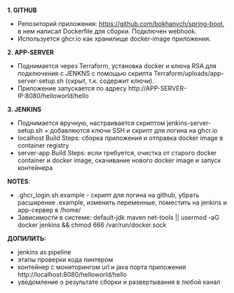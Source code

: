 **1. GITHUB**
- Репозиторий приложения: https://github.com/bokhanych/spring-boot, в нем написал Dockerfile для сборки. Подключен webhook.
- Используется ghcr.io как хранилище docker-image приложения.

**2. APP-SERVER**
- Поднимается через Terraform, установка docker и ключа RSA для подключения с JENKNS с помощью скрипта Terraform/uploads/app-server-setup.sh (скрыт, т.к. содержит ключи). 
- Приложение запускается по адресу http://APP-SERVER-IP:8080/helloworld/hello

**3. JENKINS**
- Поднимается вручную, настраивается скриптом jenkins-server-setup.sh + добавляются ключи SSH и скрипт для логина на ghcr.io
- localhost Build Steps: сборка приложения и отправка docker image в container registry
- server-app Build Steps: если требуется, очистка от старого docker container и docker image, скачивание нового docker image и запуск контейнера

**NOTES**:
- .ghcr_login.sh.example - скрипт для логина на github, убрать расширение .example, изменить переменные, поместить на jenkins и app-сервер в /home/
- Зависимости в системе: default-jdk maven net-tools || usermod -aG docker jenkins && chmod 666 /var/run/docker.sock

**ДОПИЛИТЬ:** 
- jenkins as pipeline
- этапы проверки кода линтером
- контейнер с мониторингом url и java порта приложения http://localhost:8080/helloworld/hello
- уведомление о результате сборки и развертывания в любой канал